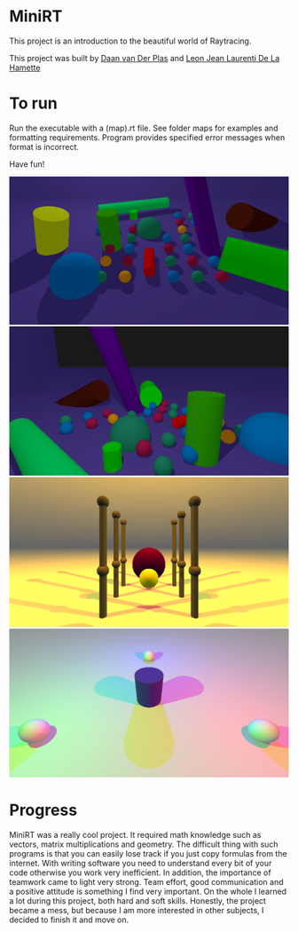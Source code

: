 # MiniRT
This project is an introduction to the beautiful world of Raytracing.

This project was built by [Daan van Der Plas](https://github.com/Daanvdplas) and [Leon Jean Laurenti De La Hamette](https://github.com/W2Codam)
# To run

Run the executable with a (map).rt file. See folder maps for examples and formatting requirements. Program provides specified error messages when format is incorrect.

Have fun!

![1. MiniRT](/png/1.png)
![2. MiniRT](/png/2.png)
![3. MiniRT](/png/3.png)
![4. MiniRT](/png/4.png)

# Progress

MiniRT was a really cool project. It required math knowledge such as vectors, matrix multiplications and geometry. The difficult thing with such programs is that you can easily lose track if you just copy formulas from the internet. With writing software you need to understand every bit of your code otherwise you work very inefficient. In addition, the importance of teamwork came to light very strong. Team effort, good communication and a positive attitude is something I find very important.
On the whole I learned a lot during this project, both hard and soft skills. Honestly, the project became a mess, but because I am more interested in other subjects, I decided to finish it and move on.

